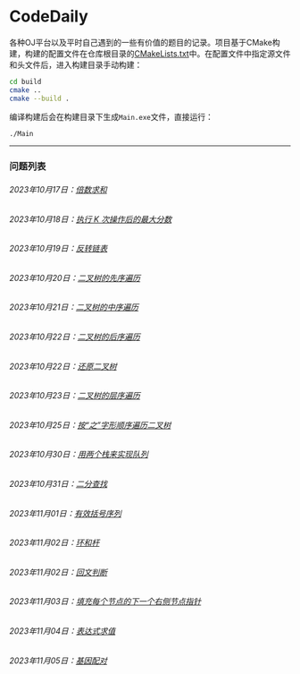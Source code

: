 # CodeDaily

各种OJ平台以及平时自己遇到的一些有价值的题目的记录。项目基于CMake构建，构建的配置文件在仓库根目录的[CMakeLists.txt](CMakeLists.txt)中。在配置文件中指定源文件和头文件后，进入构建目录手动构建：

```bash
cd build
cmake ..
cmake --build .
```

编译构建后会在构建目录下生成`Main.exe`文件，直接运行：

```bash
./Main
```

---

### 问题列表


###### 2023年10月17日：[倍数求和](src/_2023_10_17/problem.md)
###### 2023年10月18日：[执行 K 次操作后的最大分数](src/_2023_10_18/problem.md)
###### 2023年10月19日：[反转链表](src/_2023_10_19/problem.md)
###### 2023年10月20日：[二叉树的先序遍历](src/_2023_10_20/problem.md)
###### 2023年10月21日：[二叉树的中序遍历](src/_2023_10_21/problem.md)
###### 2023年10月22日：[二叉树的后序遍历](src/_2023_10_22/problem.md)
###### 2023年10月22日：[还原二叉树](src/_2023_10_22_1/problem.md)
###### 2023年10月23日：[二叉树的层序遍历](src/_2023_10_23/problem.md)
###### 2023年10月25日：[按“之”字形顺序遍历二叉树](src/_2023_10_25/problem.md)
###### 2023年10月30日：[用两个栈来实现队列](src/_2023_10_30/problem.md)
###### 2023年10月31日：[二分查找](src/_2023_10_31/problem.md)
###### 2023年11月01日：[有效括号序列](src/_2023_11_01/problem.md)
###### 2023年11月02日：[环和杆](src/_2023_11_02/problem.md)
###### 2023年11月02日：[回文判断](src/_2023_11_02_1/problem.md)
###### 2023年11月03日：[填充每个节点的下一个右侧节点指针](src/_2023_11_03/problem.md)
###### 2023年11月04日：[表达式求值](src/_2023_11_04/problem.md)
###### 2023年11月05日：[基因配对](src/_2023_11_05/problem.md)